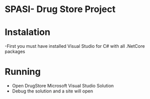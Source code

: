 # SPASI- Drug Store Project

# Instalation
-First you must have installed Visual Studio for C# with all .NetCore packages

# Running
- Open DrugStore Microsoft Visual Studio Solution
- Debug the solution and a site will open

